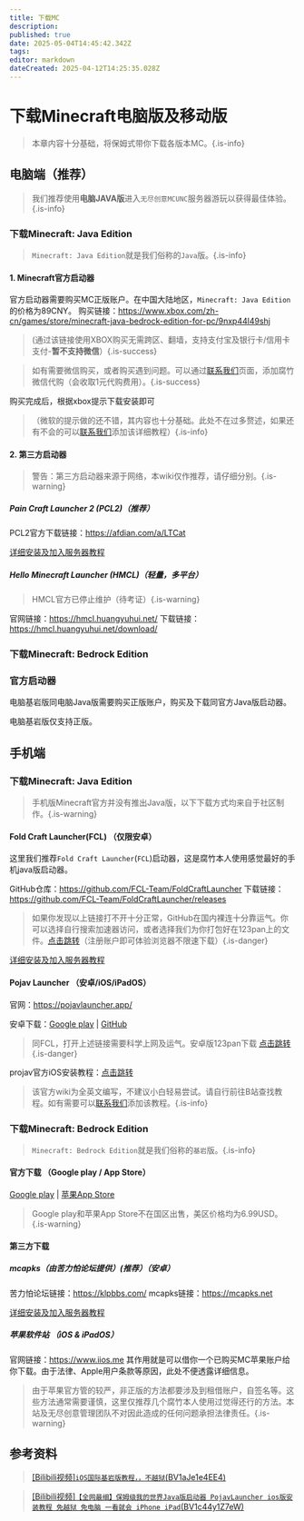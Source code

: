 ```yaml
---
title: 下载MC
description: 
published: true
date: 2025-05-04T14:45:42.342Z
tags: 
editor: markdown
dateCreated: 2025-04-12T14:25:35.028Z
---
```


# 下载Minecraft电脑版及移动版

> 本章内容十分基础，将保姆式带你下载各版本MC。{.is-info}

## 电脑端（推荐）
> 我们推荐使用**电脑JAVA版**进入`无尽创意MCUNC`服务器游玩以获得最佳体验。{.is-info}

### 下载Minecraft: Java Edition

> `Minecraft: Java Edition`就是我们俗称的`Java`版。{.is-info}

#### 1. Minecraft官方启动器

官方启动器需要购买MC正版账户。在中国大陆地区，`Minecraft: Java Edition`的价格为89CNY。
购买链接：<https://www.xbox.com/zh-cn/games/store/minecraft-java-bedrock-edition-for-pc/9nxp44l49shj>

> (通过该链接使用XBOX购买无需跨区、翻墙，支持支付宝及银行卡/信用卡支付-**暂不支持微信**）{.is-success}

> 如有需要微信购买，或者购买遇到问题。可以通过[联系我们](/联系我们)页面，添加腐竹微信代购（会收取1元代购费用）。{.is-success}

购买完成后，根据xbox提示下载安装即可
> （微软的提示做的还不错，其内容也十分基础。此处不在过多赘述，如果还有不会的可以[联系我们](/联系我们)添加该详细教程）{.is-info}

#### 2. 第三方启动器
> 警告：第三方启动器来源于网络，本wiki仅作推荐，请仔细分别。{.is-warning}

##### Pain Craft Launcher 2 (PCL2)（推荐）

PCL2官方下载链接：<https://afdian.com/a/LTCat>

[详细安装及加入服务器教程](./下载MC/pcl2)

##### Hello Minecraft Launcher (HMCL)（轻量，多平台）
> HMCL官方已停止维护（待考证）{.is-warning}

官网链接：<https://hmcl.huangyuhui.net/>
下载链接：<https://hmcl.huangyuhui.net/download/>

### 下载Minecraft: Bedrock Edition

### 官方启动器

电脑基岩版同电脑Java版需要购买正版账户，购买及下载同官方Java版启动器。

电脑基岩版仅支持正版。

## 手机端

### 下载Minecraft: Java Edition

> 手机版Minecraft官方并没有推出Java版，以下下载方式均来自于社区制作。{.is-warning}

#### Fold Craft Launcher(FCL) （仅限安卓）
这里我们推荐`Fold Craft Launcher`(`FCL`)启动器，这是腐竹本人使用感觉最好的手机java版启动器。

GitHub仓库：<https://github.com/FCL-Team/FoldCraftLauncher>
下载链接：<https://github.com/FCL-Team/FoldCraftLauncher/releases>
> 如果你发现以上链接打不开十分正常，GitHub在国内裸连十分靠运气。你可以选择自行搜索加速器访问，或者选择我们为你打包好在123pan上的文件。[点击跳转](https://www.123865.com/s/Yo41jv-b0GC)（注册账户即可体验浏览器不限速下载）{.is-danger}

[详细安装及加入服务器教程](./下载MC/fcl)

#### Pojav Launcher  （安卓/iOS/iPadOS）

官网：<https://pojavlauncher.app/>

安卓下载：[Google play](https://play.google.com/store/apps/details?id=net.kdt.pojavlaunch) | [GitHub](https://github.com/PojavLauncherTeam/PojavLauncher/releases)

> 同FCL，打开上述链接需要科学上网及运气。安卓版123pan下载 [点击跳转](https://www.123865.com/s/Yo41jv-j0GC){.is-danger}

projav官方iOS安装教程：[点击跳转](https://pojavlauncher.app/wiki/getting_started/INSTALL.html#ios)

> 该官方wiki为全英文编写，不建议小白轻易尝试。请自行前往B站查找教程。如有需要可以[联系我们](/联系我们)添加该教程。{.is-info}

### 下载Minecraft: Bedrock Edition

> `Minecraft: Bedrock Edition`就是我们俗称的`基岩`版。{.is-info}

#### 官方下载 （Google play / App Store）

[Google play](https://play.google.com/store/apps/details?id=com.mojang.minecraftpe) | [苹果App Store](https://apps.apple.com/us/app/minecraft-dream-it-build-it/id479516143)

> Google play和苹果App Store不在国区出售，美区价格均为6.99USD。{.is-warning}

#### 第三方下载
##### mcapks（由苦力怕论坛提供）(推荐）（安卓）
苦力怕论坛链接：<https://klpbbs.com/>
mcapks链接：<https://mcapks.net>

[详细安装及加入服务器教程](./下载MC/mcapks)

##### 苹果软件站 （iOS & iPadOS）
官网链接：<https://www.iios.me>
其作用就是可以借你一个已购买MC苹果账户给你下载。由于法律、Apple用户条款等原因，此处不便透露详细信息。

> 由于苹果官方管的较严，非正版的方法都要涉及到租借账户，自签名等。这些方法通常需要谨慎，这里仅推荐几个腐竹本人使用过觉得还行的方法。本站及无尽创意管理团队不对因此造成的任何问题承担法律责任。{.is-warning}

## 参考资料
>[[Bilibili视频]`iOS国际基岩版教程，，不越狱`(BV1aJe1e4EE4)](https://www.bilibili.com/video/BV1aJe1e4EE4)

>[[Bilibili视频]`【全网最细】保姆级我的世界Java版启动器 PojavLauncher ios版安装教程 免越狱 免电脑 一看就会 iPhone iPad`(BV1c44y1Z7eW)](https://www.bilibili.com/video/BV1c44y1Z7eW)